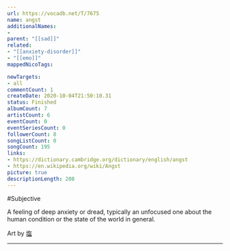 ```yaml
---
url: https://vocadb.net/T/7675
name: angst
additionalNames: 
- 
parent: "[[sad]]"
related:
- "[[anxiety-disorder]]"
- "[[emo]]"
mappedNicoTags:

newTargets:
- all
commentCount: 1
createDate: 2020-10-04T21:50:10.31
status: Finished
albumCount: 7
artistCount: 6
eventCount: 0
eventSeriesCount: 0
followerCount: 8
songListCount: 0
songCount: 195
links: 
- https://dictionary.cambridge.org/dictionary/english/angst
- https://en.wikipedia.org/wiki/Angst
picture: true
descriptionLength: 208
---
```


#Subjective

A feeling of deep anxiety or dread, typically an unfocused one about the human condition or the state of the world in general.

Art by [塩](https://danbooru.donmai.us/posts/7525419?q=mesmerizer_%28vocaloid%29)

---

